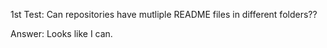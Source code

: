 1st Test: Can repositories have mutliple README files in different folders??

Answer: Looks like I can.